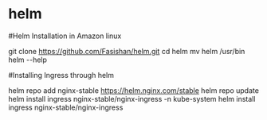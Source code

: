 # helm
#Helm Installation in Amazon linux

git clone https://github.com/Fasishan/helm.git
cd helm
mv helm /usr/bin
helm --help


#Installing Ingress through helm
  
  helm repo add nginx-stable https://helm.nginx.com/stable
  helm repo update
  helm install ingress nginx-stable/nginx-ingress -n kube-system
  helm install ingress nginx-stable/nginx-ingress
